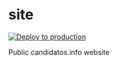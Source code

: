 # site
[![Deploy to production](https://github.com/ABuarque/i2m/workflows/Deploy/badge.svg)](https://candidatos-info-286219.ue.r.appspot.com/)

Public candidatos.info website

